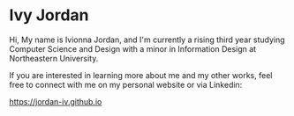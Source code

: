 # Ivy Jordan

Hi, My name is Ivionna Jordan, and I'm currently a rising third year studying Computer Science and Design with a minor in Information Design at Northeastern University.

If you are interested in learning more about me and my other works, feel free to connect with me on my personal website or via Linkedin: 

https://jordan-iv.github.io